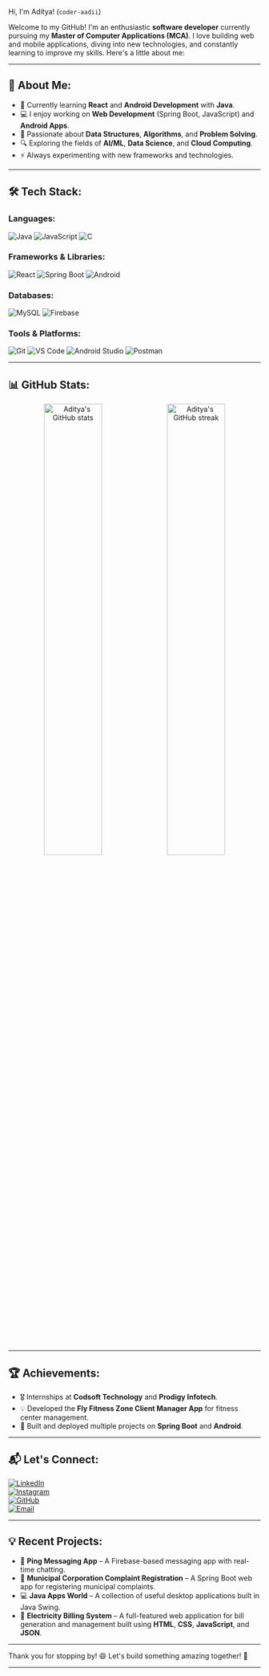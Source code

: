 Hi, I'm Aditya! (`coder-aadii`)

Welcome to my GitHub! I'm an enthusiastic **software developer** currently pursuing my **Master of Computer Applications (MCA)**. I love building web and mobile applications, diving into new technologies, and constantly learning to improve my skills. Here's a little about me:

---

## 🚀 About Me:
- 🌱 Currently learning **React** and **Android Development** with **Java**.
- 💻 I enjoy working on **Web Development** (Spring Boot, JavaScript) and **Android Apps**.
- 🎯 Passionate about **Data Structures**, **Algorithms**, and **Problem Solving**.
- 🔍 Exploring the fields of **AI/ML**, **Data Science**, and **Cloud Computing**.
- ⚡ Always experimenting with new frameworks and technologies.

---

## 🛠️ Tech Stack:

### Languages:
![Java](https://img.shields.io/badge/Java-ED8B00?style=for-the-badge&logo=java&logoColor=white)
![JavaScript](https://img.shields.io/badge/JavaScript-F7DF1E?style=for-the-badge&logo=javascript&logoColor=black)
![C](https://img.shields.io/badge/C-00599C?style=for-the-badge&logo=c&logoColor=white)

### Frameworks & Libraries:
![React](https://img.shields.io/badge/React-61DAFB?style=for-the-badge&logo=react&logoColor=black)
![Spring Boot](https://img.shields.io/badge/Spring%20Boot-6DB33F?style=for-the-badge&logo=spring-boot&logoColor=white)
![Android](https://img.shields.io/badge/Android-3DDC84?style=for-the-badge&logo=android&logoColor=white)

### Databases:
![MySQL](https://img.shields.io/badge/MySQL-4479A1?style=for-the-badge&logo=mysql&logoColor=white)
![Firebase](https://img.shields.io/badge/Firebase-FFCA28?style=for-the-badge&logo=firebase&logoColor=black)

### Tools & Platforms:
![Git](https://img.shields.io/badge/Git-F05032?style=for-the-badge&logo=git&logoColor=white)
![VS Code](https://img.shields.io/badge/VS%20Code-007ACC?style=for-the-badge&logo=visual-studio-code&logoColor=white)
![Android Studio](https://img.shields.io/badge/Android%20Studio-3DDC84?style=for-the-badge&logo=android-studio&logoColor=white)
![Postman](https://img.shields.io/badge/Postman-FF6C37?style=for-the-badge&logo=postman&logoColor=white)

---

## 📊 GitHub Stats:

<p align="center">
  <img src="https://github-readme-stats.vercel.app/api?username=coder-aadii&show_icons=true&theme=radical" alt="Aditya's GitHub stats" width="48%"/>
  <img src="https://github-readme-streak-stats.herokuapp.com/?user=coder-aadii&theme=radical" alt="Aditya's GitHub streak" width="48%"/>
</p>

---

## 🏆 Achievements:
- 🎖️ Internships at **Codsoft Technology** and **Prodigy Infotech**.
- 💡 Developed the **Fly Fitness Zone Client Manager App** for fitness center management.
- 🚀 Built and deployed multiple projects on **Spring Boot** and **Android**.

---

## 📬 Let's Connect:
[![LinkedIn](https://img.shields.io/badge/LinkedIn-Aditya%20Aerpule-blue?style=for-the-badge&logo=linkedin)](https://www.linkedin.com/in/aditya-aerpule-a22062309)  
[![Instagram](https://img.shields.io/badge/Instagram-cod3r.aadi-red?style=for-the-badge&logo=instagram)](https://www.instagram.com/cod3r.aadi?igsh=MWd1aWNlY3JydXJ4)  
[![GitHub](https://img.shields.io/badge/GitHub-coder--aadii-lightgrey?style=for-the-badge&logo=github)](https://github.com/coder-aadii)  
[![Email](https://img.shields.io/badge/Email-coder.aadii%40email.com-orange?style=for-the-badge&logo=gmail&logoColor=white)](mailto:adityaaerpule@email.com)


---

## 💡 Recent Projects:
- 📝 **Ping Messaging App** – A Firebase-based messaging app with real-time chatting.
- 🏢 **Municipal Corporation Complaint Registration** – A Spring Boot web app for registering municipal complaints.
- 💻 **Java Apps World** – A collection of useful desktop applications built in Java Swing.
- 🔌 **Electricity Billing System** – A full-featured web application for bill generation and management built using **HTML**, **CSS**, **JavaScript**, and **JSON**.

---

Thank you for stopping by! 😄 Let's build something amazing together! 🚀

---
